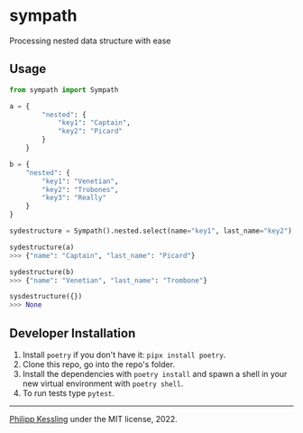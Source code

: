 # sympath

Processing nested data structure with ease

## Usage

```python
from sympath import Sympath

a = {
        "nested": {
            "key1": "Captain",
            "key2": "Picard"
        }
    }

b = {
    "nested": {
        "key1": "Venetian",
        "key2": "Trobones",
        "key3": "Really"
    }
}

sydestructure = Sympath().nested.select(name="key1", last_name="key2")

sydestructure(a)
>>> {"name": "Captain", "last_name": "Picard"}

sydestructure(b)
>>> {"name": "Venetian", "last_name": "Trombone"}

sysdestructure({})
>>> None
```

## Developer Installation

1. Install `poetry` if you don't have it: `pipx install poetry`.
2. Clone this repo, go into the repo's folder.
3. Install the dependencies with `poetry install` and spawn a shell in your new virtual environment with `poetry shell`.
4. To run tests type `pytest`.

---

[Philipp Kessling](mailto:p.kessling@leibniz-hbi.de) under the MIT license, 2022.
